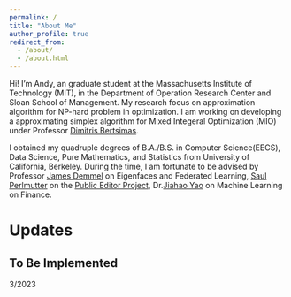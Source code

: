 ```yaml
---
permalink: /
title: "About Me"
author_profile: true
redirect_from: 
  - /about/
  - /about.html
---
```


<!-- #region -->
Hi! I’m Andy, an graduate student at the Massachusetts Institute of Technology (MIT), in the Department of Operation Research Center and Sloan School of Management. My research focus on approximation algorithm for NP-hard problem in optimization. I am working on developing a approximating simplex algorithm for Mixed Integeral Optimization (MIO) under Professor [Dimitris Bertsimas](https://mitsloan.mit.edu/faculty/directory/dimitris-bertsimas). 

I obtained my quadruple degrees of B.A./B.S. in Computer Science(EECS), Data Science, Pure Mathematics, and Statistics from University of California, Berkeley. During the time, I am fortunate to be advised by Professor [James Demmel](https://people.eecs.berkeley.edu/~demmel/) on Eigenfaces and Federated Learning, [Saul Perlmutter](https://physics.berkeley.edu/people/faculty/saul-perlmutter) on the [Public Editor Project](https://www.publiceditor.io/), Dr.[Jiahao Yao](https://jiahaoyao.github.io/) on Machine Learning on Finance. 


Updates
======

To Be Implemented
------
3/2023
<!-- #endregion -->

```python

```

